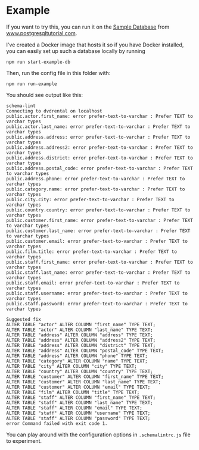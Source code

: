# Example

If you want to try this, you can run it on the [Sample Database](https://www.postgresqltutorial.com/postgresql-sample-database/) from www.postgresqltutorial.com.

I've created a Docker image that hosts it so if you have Docker installed, you can easily set up such a database locally by running

```
npm run start-example-db
```

Then, run the config file in this folder with:
```
npm run run-example
```

You should see output like this:
```
schema-lint
Connecting to dvdrental on localhost
public.actor.first_name: error prefer-text-to-varchar : Prefer TEXT to varchar types
public.actor.last_name: error prefer-text-to-varchar : Prefer TEXT to varchar types
public.address.address: error prefer-text-to-varchar : Prefer TEXT to varchar types
public.address.address2: error prefer-text-to-varchar : Prefer TEXT to varchar types
public.address.district: error prefer-text-to-varchar : Prefer TEXT to varchar types
public.address.postal_code: error prefer-text-to-varchar : Prefer TEXT to varchar types
public.address.phone: error prefer-text-to-varchar : Prefer TEXT to varchar types
public.category.name: error prefer-text-to-varchar : Prefer TEXT to varchar types
public.city.city: error prefer-text-to-varchar : Prefer TEXT to varchar types
public.country.country: error prefer-text-to-varchar : Prefer TEXT to varchar types
public.customer.first_name: error prefer-text-to-varchar : Prefer TEXT to varchar types
public.customer.last_name: error prefer-text-to-varchar : Prefer TEXT to varchar types
public.customer.email: error prefer-text-to-varchar : Prefer TEXT to varchar types
public.film.title: error prefer-text-to-varchar : Prefer TEXT to varchar types
public.staff.first_name: error prefer-text-to-varchar : Prefer TEXT to varchar types
public.staff.last_name: error prefer-text-to-varchar : Prefer TEXT to varchar types
public.staff.email: error prefer-text-to-varchar : Prefer TEXT to varchar types
public.staff.username: error prefer-text-to-varchar : Prefer TEXT to varchar types
public.staff.password: error prefer-text-to-varchar : Prefer TEXT to varchar types

Suggested fix
ALTER TABLE "actor" ALTER COLUMN "first_name" TYPE TEXT;
ALTER TABLE "actor" ALTER COLUMN "last_name" TYPE TEXT;
ALTER TABLE "address" ALTER COLUMN "address" TYPE TEXT;
ALTER TABLE "address" ALTER COLUMN "address2" TYPE TEXT;
ALTER TABLE "address" ALTER COLUMN "district" TYPE TEXT;
ALTER TABLE "address" ALTER COLUMN "postal_code" TYPE TEXT;
ALTER TABLE "address" ALTER COLUMN "phone" TYPE TEXT;
ALTER TABLE "category" ALTER COLUMN "name" TYPE TEXT;
ALTER TABLE "city" ALTER COLUMN "city" TYPE TEXT;
ALTER TABLE "country" ALTER COLUMN "country" TYPE TEXT;
ALTER TABLE "customer" ALTER COLUMN "first_name" TYPE TEXT;
ALTER TABLE "customer" ALTER COLUMN "last_name" TYPE TEXT;
ALTER TABLE "customer" ALTER COLUMN "email" TYPE TEXT;
ALTER TABLE "film" ALTER COLUMN "title" TYPE TEXT;
ALTER TABLE "staff" ALTER COLUMN "first_name" TYPE TEXT;
ALTER TABLE "staff" ALTER COLUMN "last_name" TYPE TEXT;
ALTER TABLE "staff" ALTER COLUMN "email" TYPE TEXT;
ALTER TABLE "staff" ALTER COLUMN "username" TYPE TEXT;
ALTER TABLE "staff" ALTER COLUMN "password" TYPE TEXT;
error Command failed with exit code 1.
```

You can play around with the configuration options in `.schemalintrc.js` file to experiment.
